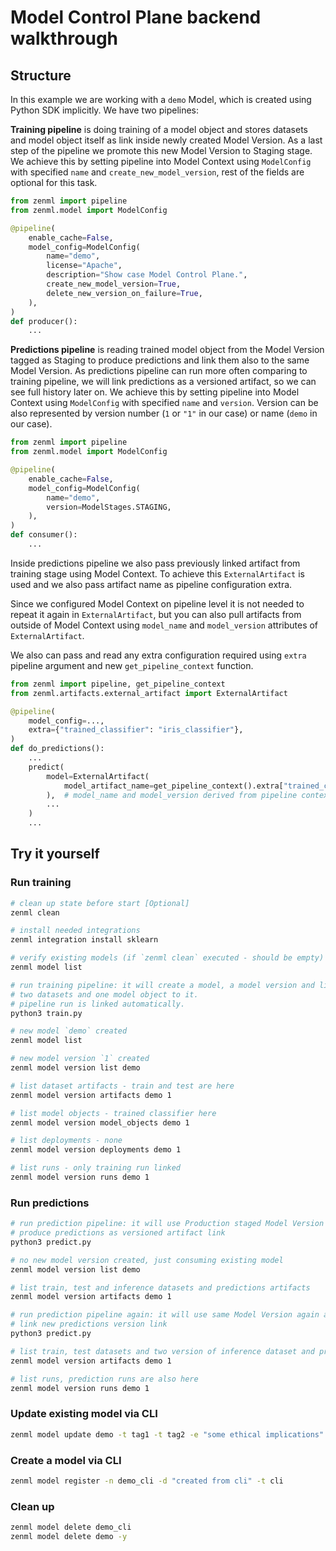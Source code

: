 # Model Control Plane backend walkthrough

## Structure

In this example we are working with a `demo` Model, which is created using Python SDK implicitly.
We have two pipelines:

**Training pipeline** is doing training of a model object and stores datasets and model object itself as link inside newly created Model Version. As a last step of the pipeline we promote this new Model Version to Staging stage. We achieve this by setting pipeline into Model Context using `ModelConfig` with specified `name` and `create_new_model_version`, rest of the fields are optional for this task.
```python
from zenml import pipeline
from zenml.model import ModelConfig

@pipeline(
    enable_cache=False,
    model_config=ModelConfig(
        name="demo",
        license="Apache",
        description="Show case Model Control Plane.",
        create_new_model_version=True,
        delete_new_version_on_failure=True,
    ),
)
def producer():
    ...
```
**Predictions pipeline** is reading trained model object from the Model Version tagged as Staging to produce predictions and link them also to the same Model Version. As predictions pipeline can run more often comparing to training pipeline, we will link predictions as a versioned artifact, so we can see full history later on. We achieve this by setting pipeline into Model Context using `ModelConfig` with specified `name` and `version`. Version can be also represented by version number (`1` or `"1"` in our case) or name (`demo` in our case).
```python
from zenml import pipeline
from zenml.model import ModelConfig

@pipeline(
    enable_cache=False,
    model_config=ModelConfig(
        name="demo",
        version=ModelStages.STAGING,
    ),
)
def consumer():
    ...
```

Inside predictions pipeline we also pass previously linked artifact from training stage using Model Context. To achieve this `ExternalArtifact` is used and we also pass artifact name as pipeline configuration extra.

Since we configured Model Context on pipeline level it is not needed to repeat it again in `ExternalArtifact`, but you can also pull artifacts from outside of Model Context using `model_name` and `model_version` attributes of `ExternalArtifact`.

We also can pass and read any extra configuration required using `extra` pipeline argument and new `get_pipeline_context` function.
```python
from zenml import pipeline, get_pipeline_context
from zenml.artifacts.external_artifact import ExternalArtifact

@pipeline(
    model_config=...,
    extra={"trained_classifier": "iris_classifier"},
)
def do_predictions():
    ...
    predict(
        model=ExternalArtifact(
            model_artifact_name=get_pipeline_context().extra["trained_classifier"]
        ),  # model_name and model_version derived from pipeline context
        ...
    )
    ...
```

## Try it yourself
### Run training
```bash
# clean up state before start [Optional]
zenml clean

# install needed integrations
zenml integration install sklearn

# verify existing models (if `zenml clean` executed - should be empty)
zenml model list

# run training pipeline: it will create a model, a model version and link
# two datasets and one model object to it.
# pipeline run is linked automatically.
python3 train.py

# new model `demo` created
zenml model list

# new model version `1` created
zenml model version list demo

# list dataset artifacts - train and test are here
zenml model version artifacts demo 1

# list model objects - trained classifier here
zenml model version model_objects demo 1

# list deployments - none
zenml model version deployments demo 1

# list runs - only training run linked
zenml model version runs demo 1
```
### Run predictions
```bash
# run prediction pipeline: it will use Production staged Model Version to read Model Object and
# produce predictions as versioned artifact link
python3 predict.py

# no new model version created, just consuming existing model
zenml model version list demo

# list train, test and inference datasets and predictions artifacts
zenml model version artifacts demo 1

# run prediction pipeline again: it will use same Model Version again and
# link new predictions version link
python3 predict.py

# list train, test datasets and two version of inference dataset and prediction artifacts
zenml model version artifacts demo 1

# list runs, prediction runs are also here
zenml model version runs demo 1
```
### Update existing model via CLI
```bash
zenml model update demo -t tag1 -t tag2 -e "some ethical implications"
```
### Create a model via CLI
```bash
zenml model register -n demo_cli -d "created from cli" -t cli
```
### Clean up
```bash
zenml model delete demo_cli
zenml model delete demo -y
```